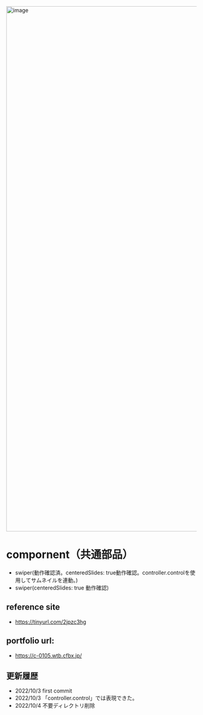 <img width="1387" alt="image" src="https://user-images.githubusercontent.com/99580997/219148212-aaa90ea3-6da2-4c05-9e08-96ff5efe7574.png">

# compornent（共通部品）
- swiper(動作確認済。centeredSlides: true動作確認。controller.controlを使用してサムネイルを連動。)
- swiper(centeredSlides: true 動作確認)

## reference site

- https://tinyurl.com/2jpzc3hg

## portfolio url:

- https://c-0105.wtb.cfbx.jp/

## 更新履歴

- 2022/10/3 first commit
- 2022/10/3 「controller.control」では表現できた。
- 2022/10/4 不要ディレクトリ削除

